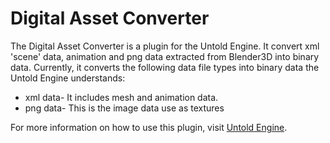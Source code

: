 # Digital Asset Converter

The Digital Asset Converter is a plugin for the Untold Engine. It convert xml 'scene' data, animation and png data extracted from Blender3D into binary data. Currently, it converts the following data file types into binary data the Untold Engine understands:

- xml data- It includes mesh and animation data.
- png data- This is the image data use as textures


For more information on how to use this plugin, visit [Untold Engine](http://www.untoldengine.com).
